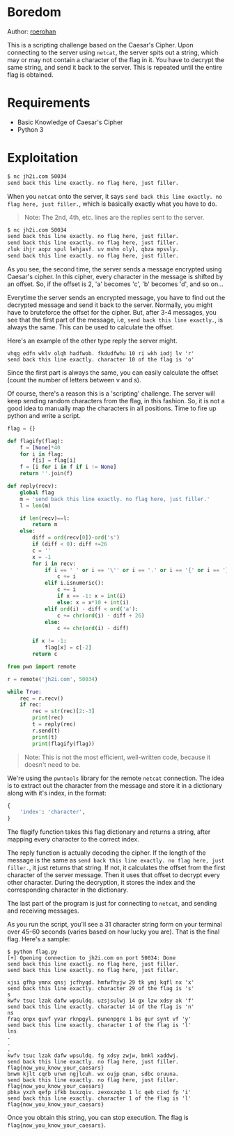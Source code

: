 # Boredom

Author: [roerohan](https://github.com/roerohan)

This is a scripting challenge based on the Caesar's Cipher. Upon connecting to the server using `netcat`, the server spits out a string, which may or may not contain a character of the flag in it. You have to decrypt the same string, and send it back to the server. This is repeated until the entire flag is obtained.

# Requirements

- Basic Knowledge of Caesar's Cipher
- Python 3

# Exploitation

```bash
$ nc jh2i.com 50034                       
send back this line exactly. no flag here, just filler.
```

When you `netcat` onto the server, it says `send back this line exactly. no flag here, just filler.`, which is basically exactly what you have to do.

> Note: The 2nd, 4th, etc. lines are the replies sent to the server.

```bash
$ nc jh2i.com 50034                           
send back this line exactly. no flag here, just filler.
send back this line exactly. no flag here, just filler.
zluk ihjr aopz spul lehjasf. uv mshn olyl, qbza mpssly.
send back this line exactly. no flag here, just filler.
```

As you see, the second time, the server sends a message encrypted using Caesar's cipher. In this cipher, every character in the message is shifted by an offset. So, if the offset is 2, 'a' becomes 'c', 'b' becomes 'd', and so on...
<br />

Everytime the server sends an encrypted message, you have to find out the decrypted message and send it back to the server. Normally, you might have to bruteforce the offset for the cipher. But, after 3-4 messages, you see that the first part of the message, i.e, `send back this line exactly.`, is always the same. This can be used to calculate the offset.
<br />

Here's an example of the other type reply the server might.

```
vhqg edfn wklv olqh hadfwob. fkdudfwhu 10 ri wkh iodj lv 'r'
send back this line exactly. character 10 of the flag is 'o'
```

Since the first part is always the same, you can easily calculate the offset (count the number of letters between v and s).
<br />

Of course, there's a reason this is a 'scripting' challenge. The server will keep sending random characters from the flag, in this fashion. So, it is not a good idea to manually map the characters in all positions. Time to fire up python and write a script.
<br />

```python
flag = {}

def flagify(flag):
    f = [None]*40
    for i in flag:
        f[i] = flag[i]
    f = [i for i in f if i != None]
    return ''.join(f)

def reply(recv):
    global flag
    m = 'send back this line exactly. no flag here, just filler.'
    l = len(m)

    if len(recv)==l:
        return m
    else:
        diff = ord(recv[0])-ord('s')
        if (diff < 0): diff +=26
        c = ''
        x = -1
        for i in recv:
            if i == ' ' or i == '\'' or i == '.' or i == '{' or i == '}' or i =='_':
                c += i
            elif i.isnumeric():
                c += i
                if x == -1: x = int(i)
                else: x = x*10 + int(i)
            elif ord(i) - diff < ord('a'):
                c += chr(ord(i) - diff + 26)
            else:
                c += chr(ord(i) - diff)

        if x != -1:
            flag[x] = c[-2]
        return c

from pwn import remote

r = remote('jh2i.com', 50034)

while True:
    rec = r.recv()
    if rec:
        rec = str(rec)[2:-3]
        print(rec)
        t = reply(rec)
        r.send(t)
        print(t)
        print(flagify(flag))
```

> Note: This is not the most efficient, well-written code, because it doesn't need to be.

We're using the `pwntools` library for the remote `netcat` connection. The idea is to extract out the character from the message and store it in a dictionary along with it's index, in the format:

```python
{
    'index': 'character',
}
```

The flagify function takes this flag dictionary and returns a string, after mapping every character to the correct index.
<br />

The reply function is actually decoding the cipher. If the length of the message is the same as `send back this line exactly. no flag here, just filler.`, it just returns that string. If not, it calculates the offset from the first character of the server message. Then it uses that offset to decrypt every other character. During the decryption, it stores the index and the corresponding character in the dictionary.
<br />

The last part of the program is just for connecting to `netcat`, and sending and receiving messages.
<br />

As you run the script, you'll see a 31 character string form on your terminal over 45-60 seconds (varies based on how lucky you are). That is the final flag. Here's a sample:

```
$ python flag.py
[+] Opening connection to jh2i.com on port 50034: Done
send back this line exactly. no flag here, just filler.
send back this line exactly. no flag here, just filler.

xjsi gfhp ymnx qnsj jcfhyqd. hmfwfhyjw 29 tk ymj kqfl nx 'x'
send back this line exactly. character 29 of the flag is 's'
s
kwfv tsuc lzak dafw wpsuldq. uzsjsulwj 14 gx lzw xdsy ak 'f'
send back this line exactly. character 14 of the flag is 'n'
ns
fraq onpx guvf yvar rknpgyl. punenpgre 1 bs gur synt vf 'y'
send back this line exactly. character 1 of the flag is 'l'
lns
.
.
.
kwfv tsuc lzak dafw wpsuldq. fg xdsy zwjw, bmkl xaddwj.
send back this line exactly. no flag here, just filler.
flag{now_you_know_your_caesars}
bnwm kjlt cqrb urwn ngjlcuh. wx oujp qnan, sdbc oruuna.
send back this line exactly. no flag here, just filler.
flag{now_you_know_your_caesars}
pbka yxzh qefp ifkb buxzqiv. zexoxzqbo 1 lc qeb cixd fp 'i'
send back this line exactly. character 1 of the flag is 'l'
flag{now_you_know_your_caesars}
```

Once you obtain this string, you can stop execution. The flag is `flag{now_you_know_your_caesars}`.